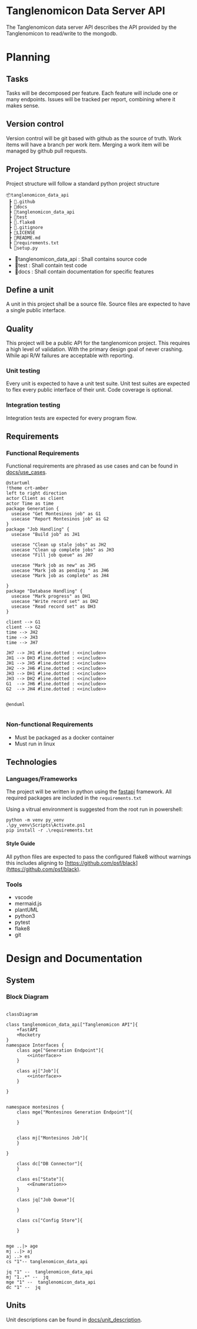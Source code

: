 # Tanglenomicon Data Server API

The Tanglenomicon data server API describes the API provided by the Tanglenomicon to read/write to the mongodb.

# Planning

## Tasks

Tasks will be decomposed per feature. Each feature will include one or many endpoints. Issues will be tracked per report, combining where it makes sense.

## Version control

Version control will be git based with github as the source of truth. Work items will have a branch per work item. Merging a work item will be managed by github pull requests.

## Project Structure

Project structure will follow a standard python project structure

```
📦tanglenomicon_data_api
 ┣ 📂.github
 ┣ 📂docs
 ┣ 📂tanglenomicon_data_api
 ┣ 📂test
 ┣ 📜.flake8
 ┣ 📜.gitignore
 ┣ 📜LICENSE
 ┣ 📜README.md
 ┣ 📜requirements.txt
 ┗ 📜setup.py
```

- 📂tanglenomicon_data_api : Shall contains source code
- 📂test : Shall contain test code
- 📂docs : Shall contain documentation for specific features

## Define a unit

A unit in this project shall be a source file. Source files are expected to have a single public interface.

## Quality

This project will be a public API for the tanglenomicon project. This requires a high level of validation. With the primary design goal of never crashing. While api R/W failures are acceptable with reporting.

### Unit testing

Every unit is expected to have a unit test suite. Unit test suites are expected to flex every public interface of their unit. Code coverage is optional.

### Integration testing

Integration tests are expected for every program flow.

## Requirements

### Functional Requirements

Functional requirements are phrased as use cases and can be found in [docs/use_cases](docs/use_cases).
```plantuml
@startuml
!theme crt-amber
left to right direction
actor Client as client
actor Time as time
package Generation {
  usecase "Get Montesinos job" as G1
  usecase "Report Montesinos job" as G2
}
package "Job Handling" {
  usecase "Build job" as JH1

  usecase "Clean up stale jobs" as JH2
  usecase "Clean up complete jobs" as JH3
  usecase "Fill job queue" as JH7

  usecase "Mark job as new" as JH5
  usecase "Mark job as pending " as JH6
  usecase "Mark job as complete" as JH4

}
package "Database Handling" {
  usecase "Mark progress" as DH1
  usecase "Write record set" as DH2
  usecase "Read record set" as DH3
}

client --> G1
client --> G2
time --> JH2
time --> JH3
time --> JH7

JH7 --> JH1 #line.dotted : <<include>>
JH1 --> DH3 #line.dotted : <<include>>
JH1 --> JH5 #line.dotted : <<include>>
JH2 --> JH6 #line.dotted : <<include>>
JH3 --> DH1 #line.dotted : <<include>>
JH3 --> DH2 #line.dotted : <<include>>
G1  --> JH6 #line.dotted : <<include>>
G2  --> JH4 #line.dotted : <<include>>


@enduml


```

### Non-functional Requirements

* Must be packaged as a docker container
* Must run in linux

## Technologies

### Languages/Frameworks

The project will be written in python using the [fastapi](https://fastapi.tiangolo.com/) framework. All required packages are included in the `requirements.txt`

Using a vitrual environment is suggested from the root run in powershell:

```shell
python -m venv py_venv
.\py_venv\Scripts\Activate.ps1
pip install -r .\requirements.txt
```

#### Style Guide

All python files are expected to pass the configured flake8 without warnings this includes aligning to [https://github.com/psf/black](https://github.com/psf/black).

### Tools

* vscode
* mermaid.js
* plantUML
* python3
* pytest
* flake8
* git

# Design and Documentation


## System

### Block Diagram

```mermaid

classDiagram

class tanglenomicon_data_api["Tanglenomicon API"]{
    +fastAPI
    +Rocketry
}
namespace Interfaces {
    class age["Generation Endpoint"]{
        <<interface>>
    }

    class aj["Job"]{
        <<interface>>
    }

}


namespace montesinos {
    class mge["Montesinos Generation Endpoint"]{

    }


    class mj["Montesinos Job"]{
    }

}

    class dc["DB Connector"]{
    }

    class es["State"]{
        <<Enumeration>>
    }

    class jq["Job Queue"]{

    }

    class cs["Config Store"]{

    }


mge ..|> age
mj ..|> aj
aj ..> es
cs "1"-- tanglenomicon_data_api

jq "1" --  tanglenomicon_data_api
mj "1..*" --  jq
mge "1" --  tanglenomicon_data_api
dc "1" --  jq

```


## Units


Unit descriptions can be found in [docs/unit_description](docs/unit_description).